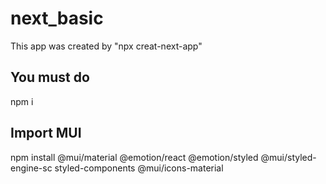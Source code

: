 # next_basic

This app was created by "npx creat-next-app"

## You must do

npm i

## Import MUI

npm install @mui/material @emotion/react @emotion/styled @mui/styled-engine-sc styled-components @mui/icons-material
